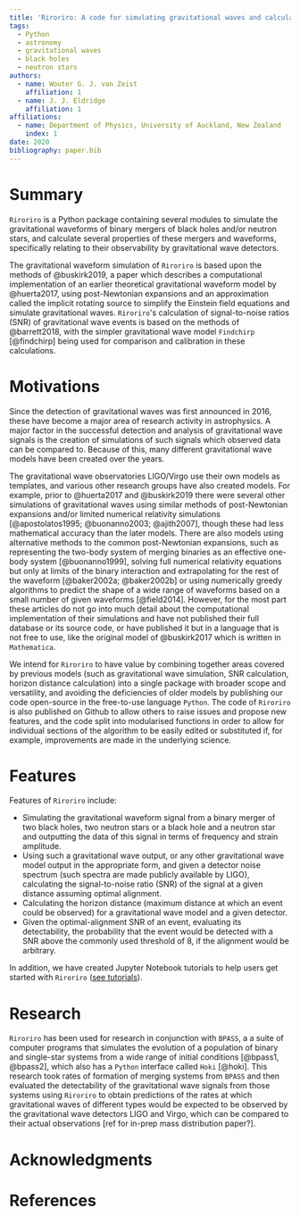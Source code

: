 ```yaml
---
title: 'Riroriro: A code for simulating gravitational waves and calculating SNRs in Python'
tags:
  - Python
  - astronomy
  - gravitational waves
  - black holes
  - neutron stars
authors:
  - name: Wouter G. J. van Zeist
    affiliation: 1
  - name: J. J. Eldridge
    affiliation: 1
affiliations:
  - name: Department of Physics, University of Auckland, New Zealand
    index: 1
date: 2020
bibliography: paper.bib
---
```


# Summary

`Riroriro` is a Python package containing several modules to simulate the gravitational waveforms of binary mergers of black holes and/or neutron stars, and calculate several properties of these mergers and waveforms, specifically relating to their observability by gravitational wave detectors.

The gravitational waveform simulation of `Riroriro` is based upon the methods of @buskirk2019, a paper which describes a computational implementation of an earlier theoretical gravitational waveform model by @huerta2017, using post-Newtonian expansions and an approximation called the implicit rotating source to simplify the Einstein field equations and simulate gravitational waves. `Riroriro`'s calculation of signal-to-noise ratios (SNR) of gravitational wave events is based on the methods of @barrett2018, with the simpler gravitational wave model `Findchirp` [@findchirp] being used for comparison and calibration in these calculations.

# Motivations

Since the detection of gravitational waves was first announced in 2016, these have become a major area of research activity in astrophysics. A major factor in the successful detection and analysis of gravitational wave signals is the creation of simulations of such signals which observed data can be compared to. Because of this, many different gravitational wave models have been created over the years.

The gravitational wave observatories LIGO/Virgo use their own models as templates, and various other research groups have also created models. For example, prior to @huerta2017 and @buskirk2019 there were several other simulations of gravitational waves using similar methods of post-Newtonian expansions and/or limited numerical relativity simulations [@apostolatos1995; @buonanno2003; @ajith2007], though these had less mathematical accuracy than the later models. There are also models using alternative methods to the common post-Newtonian expansions, such as representing the two-body system of merging binaries as an effective one-body system [@buonanno1999], solving full numerical relativity equations but only at limits of the binary interaction and extrapolating for the rest of the waveform [@baker2002a; @baker2002b] or using numerically greedy algorithms to predict the shape of a wide range of waveforms based on a small number of given waveforms [@field2014]. However, for the most part these articles do not go into much detail about the computational implementation of their simulations and have not published their full database or its source code, or have published it but in a language that is not free to use, like the original model of @buskirk2017 which is written in `Mathematica`.

We intend for `Riroriro` to have value by combining together areas covered by previous models (such as gravitational wave simulation, SNR calculation, horizon distance calculation) into a single package with broader scope and versatility, and avoiding the deficiencies of older models by publishing our code open-source in the free-to-use language `Python`. The code of `Riroriro` is also published on Github to allow others to raise issues and propose  new features, and the code split into modularised functions in order to allow for individual sections of the algorithm to be easily edited or substituted if, for example, improvements are made in the underlying science.

# Features

Features of `Riroriro` include:

- Simulating the gravitational waveform signal from a binary merger of two black holes, two neutron stars or a black hole and a neutron star and outputting the data of this signal in terms of frequency and strain amplitude.
- Using such a gravitational wave output, or any other gravitational wave model output in the appropriate form, and given a detector noise spectrum (such spectra are made publicly available by LIGO), calculating the signal-to-noise ratio (SNR) of the signal at a given distance assuming optimal alignment.
- Calculating the horizon distance (maximum distance at which an event could be observed) for a gravitational wave model and a given detector.
- Given the optimal-alignment SNR of an event, evaluating its detectability, the probability that the event would be detected with a SNR above the commonly used threshold of 8, if the alignment would be arbitrary.

In addition, we have created Jupyter Notebook tutorials to help users get started with `Riroriro` ([see tutorials](https://github.com/wvanzeist/riroriro_tutorials)).

# Research

`Riroriro` has been used for research in conjunction with `BPASS`, a a suite of computer programs that simulates the evolution of a population of binary and single-star systems from a wide range of initial conditions [@bpass1, @bpass2], which also has a `Python` interface called `Hoki` [@hoki]. This research took rates of formation of merging systems from `BPASS` and then evaluated the detectability of the gravitational wave signals from those systems using `Riroriro` to obtain predictions of the rates at which gravitational waves of different types would be expected to be observed by the gravitational wave detectors LIGO and Virgo, which can be compared to their actual observations [ref for in-prep mass distribution paper?].

# Acknowledgments

# References